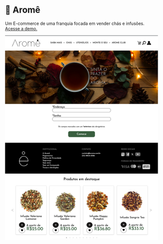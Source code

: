 # 🍵 Aromê

<p>Um E-commerce de uma franquia focada em vender chás e infusões. <a href=''>Acesse a demo.</a></p> 

![Layout do E-commerce - 1](screenshot_1.png)
<br />
![Layout do E-commerce - 1](screenshot_2.png)
<br />
![Layout do E-commerce - 1](screenshot_3.png)
